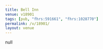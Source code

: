```yaml
---
title: Bell Inn
venue: v18901
tags: [pub, "fhrs:591661", "fhrs:1028770"]
permalink: /v/18901/
layout: venue
---
```

null